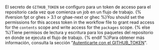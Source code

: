 El secreto de `GITHUB_TOKEN` se configuro para un token de acceso para el repositorio cada vez que comienza un job en un flujo de trabajo. {% ifversion fpt or ghes > 3.1 or ghae-next or ghec %}You should set the permissions for this access token in the workflow file to grant read access for the `contents` scope and write access for the `packages` scope. {% else %}Tiene permisos de lectura y escritura para los paquetes del repositorio en donde se ejecuta el flujo de trabajo. {% endif %}Para obtener más información, consulta la sección "[Autenticarte con el GITHUB_TOKEN](/actions/configuring-and-managing-workflows/authenticating-with-the-github_token)".
